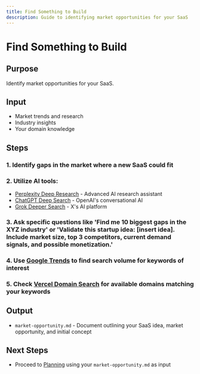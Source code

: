 ```yaml
---
title: Find Something to Build
description: Guide to identifying market opportunities for your SaaS
---
```


# Find Something to Build

## Purpose 

Identify market opportunities for your SaaS.

## Input

* Market trends and research
* Industry insights
* Your domain knowledge

## Steps

### 1. Identify gaps in the market where a new SaaS could fit
### 2. Utilize AI tools:
* [Perplexity Deep Research](https://www.perplexity.ai/) - Advanced AI research assistant
* [ChatGPT Deep Search](https://chat.openai.com/) - OpenAI's conversational AI
* [Grok Deeper Search](https://grok.x.ai/) - X's AI platform
### 3. Ask specific questions like 'Find me 10 biggest gaps in the XYZ industry' or 'Validate this startup idea: [insert idea]. Include market size, top 3 competitors, current demand signals, and possible monetization.'
### 4. Use [Google Trends](https://trends.google.com/) to find search volume for keywords of interest
### 5. Check [Vercel Domain Search](https://vercel.com/domains) for available domains matching your keywords

## Output

* `market-opportunity.md` - Document outlining your SaaS idea, market opportunity, and initial concept

## Next Steps

* Proceed to [Planning](../planning/index.md) using your `market-opportunity.md` as input

